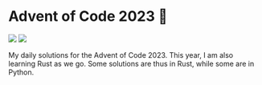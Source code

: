 # Advent of Code 2023 🎄

![](https://img.shields.io/badge/📅_%20day-5-blue?style=for-the-badge)
![](https://img.shields.io/badge/⭐_%20stars-10-yellow?style=for-the-badge)

My daily solutions for the Advent of Code 2023. This year, I am also learning Rust as we go. Some solutions are thus in Rust, while some are in Python.
